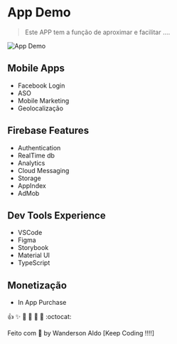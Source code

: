 # App Demo

> Este APP tem a função de aproximar e facilitar ....

![App Demo](/src/assets/app-rio-praias.png "App Demo")

## Mobile Apps

+ Facebook Login
+ ASO
+ Mobile Marketing
+ Geolocalização

## Firebase Features

+ Authentication
+ RealTime db
+ Analytics
+ Cloud Messaging
+ Storage
+ AppIndex
+ AdMob

## Dev Tools Experience

+ VSCode
+ Figma
+ Storybook
+ Material UI
+ TypeScript

## Monetização

+ In App Purchase

:+1: :sparkles: :camel: :tada: :rocket: :metal: :octocat:

Feito com 💖 by Wanderson Aldo [Keep Coding !!!!]

